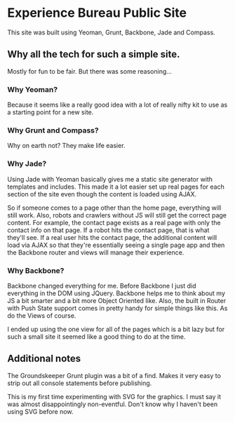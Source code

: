 # Experience Bureau Public Site

This site was built using Yeoman, Grunt, Backbone, Jade and Compass.

## Why all the tech for such a simple site.

Mostly for fun to be fair. But there was some reasoning...

### Why Yeoman?

Because it seems like a really good idea with a lot of really nifty kit to use as a starting point for a new site.

### Why Grunt and Compass?

Why on earth not? They make life easier.

### Why Jade?

Using Jade with Yeoman basically gives me a static site generator with templates and includes. This made it a lot easier set up real pages for each 
section of the site even though the content is loaded using AJAX. 

So if someone comes to a page other than the home page, everything will still work. Also, robots and crawlers without JS will still get the correct 
page content. For example, the contact page exists as a real page with only the contact info on that page. If a robot hits the contact page, that is
what they'll see. If a real user hits the contact page, the additional content will load via AJAX so that they're essentially seeing a single page app
and then the Backbone router and views will manage their experience.

### Why Backbone?

Backbone changed everything for me. Before Backbone I just did everything in the DOM using JQuery. Backbone helps me to think about my JS a bit smarter
and a bit more Object Oriented like. Also, the built in Router with Push State support comes in pretty handy for simple things like this. As do the Views
of course.

I ended up using the one view for all of the pages which is a bit lazy but for such a small site it seemed like a good thing to do at the time.

## Additional notes

The Groundskeeper Grunt plugin was a bit of a find. Makes it very easy to strip out all console statements before publishing.

This is my first time experimenting with SVG for the graphics. I must say it was almost disappointingly non-eventful. Don't know why I haven't been using
SVG before now.